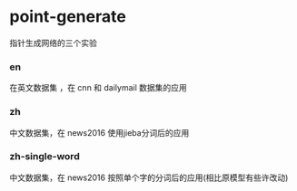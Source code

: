 # point-generate
指针生成网络的三个实验

### en 
在英文数据集 ，在 cnn 和 dailymail 数据集的应用


### zh 
中文数据集，在 news2016 使用jieba分词后的应用


### zh-single-word
中文数据集，在 news2016 按照单个字的分词后的应用(相比原模型有些许改动)




